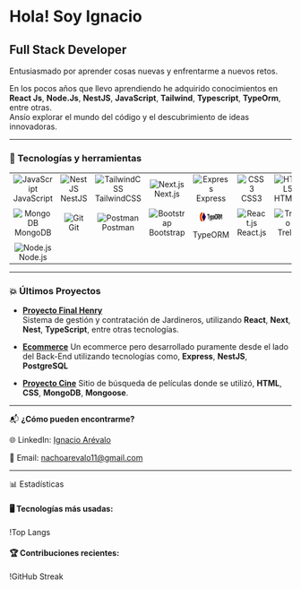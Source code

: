 # Hola! Soy Ignacio  
## Full Stack Developer  

Entusiasmado por aprender cosas nuevas y enfrentarme a nuevos retos.

En los pocos años que llevo aprendiendo he adquirido conocimientos en **React Js**, **Node.Js**, **NestJS**, **JavaScript**, **Tailwind**, **Typescript**, **TypeOrm**, entre otras.  
Ansío explorar el mundo del código y el descubrimiento de ideas innovadoras.  

---

### 🚀 Tecnologías y herramientas  

<table>
  <tr>
    <td align="center"><img src="https://cdn.jsdelivr.net/gh/devicons/devicon/icons/javascript/javascript-original.svg" width="40" height="40" alt="JavaScript"/><br>JavaScript</td>
    <td align="center"><img src="https://nestjs.com/img/logo-small.svg" width="40" height="40" alt="NestJS"/><br>NestJS</td>
    <td align="center"><img src="https://upload.wikimedia.org/wikipedia/commons/d/d5/Tailwind_CSS_Logo.svg" width="40" height="40" alt="TailwindCSS"/><br>TailwindCSS</td>
    <td align="center"><img src="https://cdn.jsdelivr.net/gh/devicons/devicon/icons/nextjs/nextjs-original.svg" width="40" height="40" alt="Next.js"/><br>Next.js</td>
    <td align="center"><img src="https://cdn.jsdelivr.net/gh/devicons/devicon/icons/express/express-original.svg" width="40" height="40" alt="Express"/><br>Express</td>
    <td align="center"><img src="https://cdn.jsdelivr.net/gh/devicons/devicon/icons/css3/css3-original.svg" width="40" height="40" alt="CSS3"/><br>CSS3</td>
    <td align="center"><img src="https://cdn.jsdelivr.net/gh/devicons/devicon/icons/html5/html5-original.svg" width="40" height="40" alt="HTML5"/><br>HTML5</td>
  </tr>
  <tr>
    <td align="center"><img src="https://cdn.jsdelivr.net/gh/devicons/devicon/icons/mongodb/mongodb-original.svg" width="40" height="40" alt="MongoDB"/><br>MongoDB</td>
    <td align="center"><img src="https://cdn.jsdelivr.net/gh/devicons/devicon/icons/git/git-original.svg" width="40" height="40" alt="Git"/><br>Git</td>
    <td align="center"><img src="https://cdn.jsdelivr.net/gh/devicons/devicon/icons/postman/postman-original.svg" width="40" height="40" alt="Postman"/><br>Postman</td>
    <td align="center"><img src="https://cdn.jsdelivr.net/gh/devicons/devicon/icons/bootstrap/bootstrap-original.svg" width="40" height="40" alt="Bootstrap"/><br>Bootstrap</td>
    <td align="center"><img src="https://raw.githubusercontent.com/typeorm/typeorm/master/resources/logo_big.png" width="40" height="40" alt="TypeORM"/><br>TypeORM</td>
    <td align="center"><img src="https://cdn.jsdelivr.net/gh/devicons/devicon/icons/react/react-original.svg" width="40" height="40" alt="React.js"/><br>React.js</td>
    <td align="center"><img src="https://cdn.jsdelivr.net/gh/devicons/devicon/icons/trello/trello-plain.svg" width="40" height="40" alt="Trello"/><br>Trello</td>
  </tr>
  <tr>
    <td align="center"><img src="https://cdn.jsdelivr.net/gh/devicons/devicon/icons/nodejs/nodejs-original.svg" width="40" height="40" alt="Node.js"/><br>Node.js</td>
  </tr>
</table>

---

### 💥 Últimos Proyectos  

- [**Proyecto Final Henry**](https://github.com/Gi4ncarlo/ProyectoFinal-Henry.git)  
  Sistema de gestión y contratación de Jardineros, utilizando **React**, **Next**, **Nest**, **TypeScript**, entre otras tecnologías.
  
- [**Ecommerce**](https://github.com/Negritoyunou/Mi-Proyecto-BH.git)
  Un ecommerce pero desarrollado puramente desde el lado del Back-End utilizando tecnologías como, **Express**, **NestJS**, **PostgreSQL**
  
- [**Proyecto Cine**](https://github.com/Negritoyunou/Proyecto-cine.git)
  Sitio de búsqueda de películas donde se utilizó, **HTML**, **CSS**, **MongoDB**, **Mongoose**. 

---

📬 **¿Cómo pueden encontrarme?**

🌐 LinkedIn: [Ignacio Arévalo](https://www.linkedin.com/in/ignacio-ar%C3%A9valo-42bb022a1/)

💌 Email: nachoarevalo11@gmail.com


---

📊 Estadísticas
#### 🖥️ Tecnologías más usadas:
!Top Langs

#### 🏆 Contribuciones recientes:
!GitHub Streak



